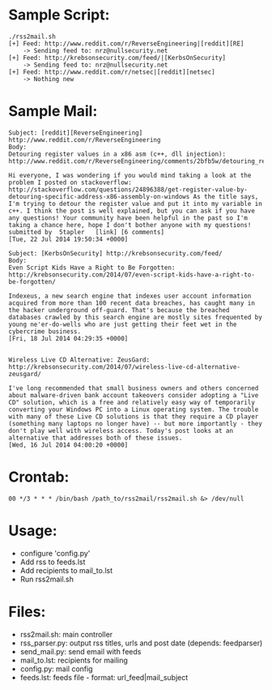 Sample Script:
==============

    ./rss2mail.sh
    [+] Feed: http://www.reddit.com/r/ReverseEngineering|[reddit][RE]
        -> Sending feed to: nrz@nullsecurity.net
    [+] Feed: http://krebsonsecurity.com/feed/|[KerbsOnSecurity]
        -> Sending feed to: nrz@nullsecurity.net
    [+] Feed: http://www.reddit.com/r/netsec|[reddit][netsec]
        -> Nothing new

Sample Mail:
============
    Subject: [reddit][ReverseEngineering] http://www.reddit.com/r/ReverseEngineering
    Body:
    Detouring register values in a x86 asm (c++, dll injection):
    http://www.reddit.com/r/ReverseEngineering/comments/2bfb5w/detouring_register_values_in_a_x86_asm_c_dll/

    Hi everyone, I was wondering if you would mind taking a look at the problem I posted on stackoverflow: http://stackoverflow.com/questions/24896388/get-register-value-by-detouring-specific-address-x86-assembly-on-windows As the title says, I'm trying to detour the register value and put it into my variable in c++. I think the post is well explained, but you can ask if you have any questions! Your community have been helpful in the past so I'm taking a chance here, hope I don't bother anyone with my questions!   submitted by  5tapler   [link] [6 comments]
    [Tue, 22 Jul 2014 19:50:34 +0000]

    Subject: [KerbsOnSecurity] http://krebsonsecurity.com/feed/
    Body:
    Even Script Kids Have a Right to Be Forgotten: http://krebsonsecurity.com/2014/07/even-script-kids-have-a-right-to-be-forgotten/

    Indexeus, a new search engine that indexes user account information acquired from more than 100 recent data breaches, has caught many in the hacker underground off-guard. That's because the breached databases crawled by this search engine are mostly sites frequented by young ne'er-do-wells who are just getting their feet wet in the cybercrime business.
    [Fri, 18 Jul 2014 04:29:35 +0000]


    Wireless Live CD Alternative: ZeusGard: http://krebsonsecurity.com/2014/07/wireless-live-cd-alternative-zeusgard/

    I've long recommended that small business owners and others concerned about malware-driven bank account takeovers consider adopting a "Live CD" solution, which is a free and relatively easy way of temporarily converting your Windows PC into a Linux operating system. The trouble with many of these Live CD solutions is that they require a CD player (something many laptops no longer have) -- but more importantly - they don't play well with wireless access. Today's post looks at an alternative that addresses both of these issues. 
    [Wed, 16 Jul 2014 04:00:20 +0000]

Crontab:
========
    00 */3 * * * /bin/bash /path_to/rss2mail/rss2mail.sh &> /dev/null

Usage:
======
 - configure 'config.py'
 - Add rss to feeds.lst
 - Add recipients to mail_to.lst
 - Run rss2mail.sh

Files:
======
 - rss2mail.sh: main controller
 - rss_parser.py: output rss titles, urls and post date (depends: feedparser)
 - send_mail.py: send email with feeds
 - mail_to.lst: recipients for mailing
 - config.py: mail config
 - feeds.lst: feeds file - format: url_feed|mail_subject
